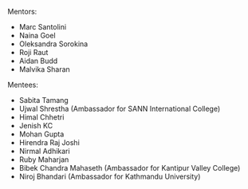 Mentors:
* Marc Santolini
* Naina Goel
* Oleksandra Sorokina
* Roji Raut
* Aidan Budd
* Malvika Sharan

Mentees:
* Sabita Tamang
* Ujwal Shrestha (Ambassador for SANN International College)
* Himal Chhetri
* Jenish KC
* Mohan Gupta
* Hirendra Raj Joshi
* Nirmal Adhikari
* Ruby Maharjan
* Bibek Chandra Mahaseth (Ambassador for Kantipur Valley College)
* Niroj Bhandari (Ambassador for Kathmandu University)
